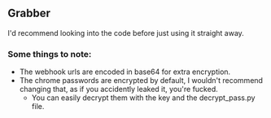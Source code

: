 ## Grabber
I'd recommend looking into the code before just using it straight away.

### Some things to note:
* The webhook urls are encoded in base64 for extra encryption.
* The chrome passwords are encrypted by default, I wouldn't recommend changing that, as if you accidently leaked it, you're fucked.
  - You can easily decrypt them with the key and the decrypt_pass.py file.
